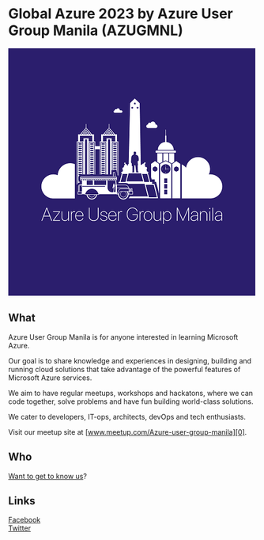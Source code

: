 # Global Azure 2023 by Azure User Group Manila (AZUGMNL)

![azug logo][3]

## What

Azure User Group Manila is for anyone interested in learning Microsoft Azure.

Our goal is to share knowledge and experiences in designing, building and running cloud solutions that take advantage of the powerful features of Microsoft Azure services.

We aim to have regular meetups, workshops and hackatons, where we can code together, solve problems and have fun building world-class solutions.

We cater to developers, IT-ops, architects, devOps and tech enthusiasts.

Visit our meetup site at [www.meetup.com/Azure-user-group-manila][0].

## Who

[Want to get to know us][0]?

## Links

[Facebook][1]  
[Twitter][2]  



[0]: www.meetup.com/Azure-user-group-manila
[1]: https://www.facebook.com/groups/586284835142472
[2]: https://twitter.com/azugmnl
[3]: azugmnl.png
